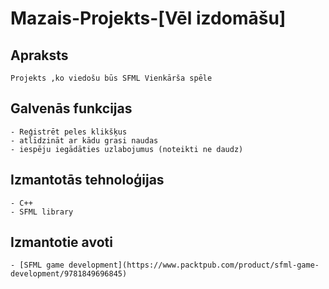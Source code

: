 # Mazais-Projekts-[Vēl izdomāšu]

## Apraksts
	Projekts ,ko viedošu būs SFML Vienkārša spēle
## Galvenās funkcijas
	- Reģistrēt peles klikšķus
	- atlīdzināt ar kādu grasi naudas 
	- iespēju iegādāties uzlabojumus (noteikti ne daudz)
## Izmantotās tehnoloģijas
	- C++
	- SFML library
## Izmantotie avoti
	- [SFML game development](https://www.packtpub.com/product/sfml-game-development/9781849696845)
